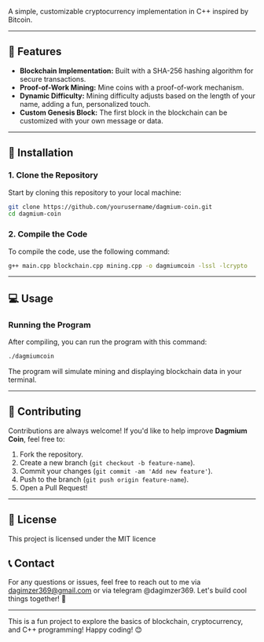 
A simple, customizable cryptocurrency implementation in C++ inspired by Bitcoin.

---

## 🚀 Features
- **Blockchain Implementation:** Built with a SHA-256 hashing algorithm for secure transactions.
- **Proof-of-Work Mining:** Mine coins with a proof-of-work mechanism.
- **Dynamic Difficulty:** Mining difficulty adjusts based on the length of your name, adding a fun, personalized touch.
- **Custom Genesis Block:** The first block in the blockchain can be customized with your own message or data.

---

## 🔧 Installation

### 1. Clone the Repository
Start by cloning this repository to your local machine:
```bash
git clone https://github.com/yourusername/dagmium-coin.git
cd dagmium-coin
```

### 2. Compile the Code
To compile the code, use the following command:
```bash
g++ main.cpp blockchain.cpp mining.cpp -o dagmiumcoin -lssl -lcrypto
```

---

## 💻 Usage

### Running the Program
After compiling, you can run the program with this command:
```bash
./dagmiumcoin
```

The program will simulate mining and displaying blockchain data in your terminal.

---

## 🤝 Contributing

Contributions are always welcome! If you'd like to help improve **Dagmium Coin**, feel free to:
1. Fork the repository.
2. Create a new branch (`git checkout -b feature-name`).
3. Commit your changes (`git commit -am 'Add new feature'`).
4. Push to the branch (`git push origin feature-name`).
5. Open a Pull Request!

---

## 📄 License

This project is licensed under the MIT licence

## 📞 Contact

For any questions or issues, feel free to reach out to me via dagimzer369@gmail.com or via telegram @dagimzer369. Let's build cool things together! 🚀

---

This is a fun project to explore the basics of blockchain, cryptocurrency, and C++ programming! Happy coding! 😊
